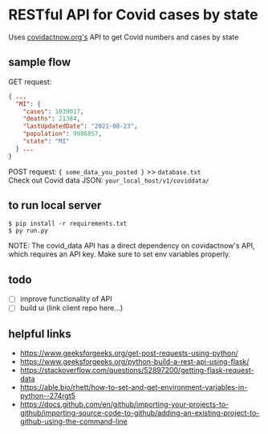 # RESTful API for Covid cases by state
Uses [covidactnow.org's](https://covidactnow.org/data-api) API to get Covid numbers and cases by state
## sample flow
GET request:
```json
{ ...
  "MI": {
    "cases": 1039017, 
    "deaths": 21384, 
    "lastUpdatedDate": "2021-08-23", 
    "population": 9986857, 
    "state": "MI"
  } ...
}
```
POST request: `{ some_data_you_posted }` >> `database.txt`  
Check out Covid data JSON: `your_local_host/v1/coviddata/`
## to run local server
```
$ pip install -r requirements.txt
$ py run.py
```
NOTE: The covid_data API has a direct dependency on covidactnow's API, which requires an API key. Make sure to set env variables properly.
## todo
- [ ] improve functionality of API
- [ ] build ui (link client repo here...)
## helpful links
- https://www.geeksforgeeks.org/get-post-requests-using-python/
- https://www.geeksforgeeks.org/python-build-a-rest-api-using-flask/
- https://stackoverflow.com/questions/52897200/getting-flask-request-data
- https://able.bio/rhett/how-to-set-and-get-environment-variables-in-python--274rgt5
- https://docs.github.com/en/github/importing-your-projects-to-github/importing-source-code-to-github/adding-an-existing-project-to-github-using-the-command-line
